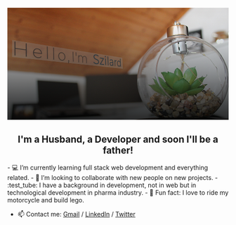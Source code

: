 <div align="center">

![](https://github.com/mihocsaszilard/mihocsaszilard/blob/main/github-readme-image-1000x505.png?raw=true)

## I'm a Husband, a Developer and soon I'll be a father!
</div>
 - 💻 I’m currently learning full stack web development and everything related.
 - 🔌 I’m looking to collaborate with new people on new projects.
 - :test_tube: I have a background in development, not in web but in technological development in pharma industry.
 - 💯 Fun fact: I love to ride my motorcycle and build lego.

- 📫 Contact me: [Gmail](mihocsa48@gmail.com) / [LinkedIn](https://www.linkedin.com/in/mihocsaszilard/) / [Twitter](https://twitter.com/MihocsaS)

<!---
mihocsaszilard/mihocsaszilard is a ✨ special ✨ repository because its `README.md` (this file) appears on your GitHub profile.
You can click the Preview link to take a look at your changes.
--->
